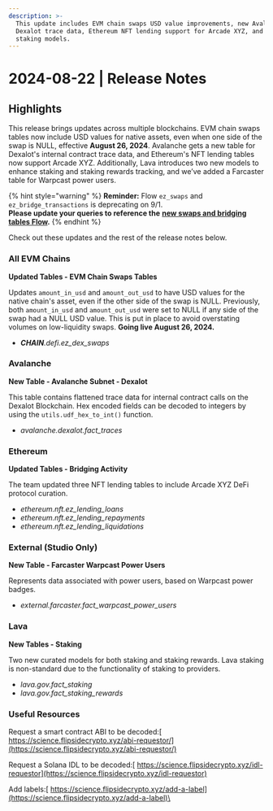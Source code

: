 ```yaml
---
description: >-
  This update includes EVM chain swaps USD value improvements, new Avalanche
  Dexalot trace data, Ethereum NFT lending support for Arcade XYZ, and new Lava
  staking models.
---
```


# 2024-08-22 | Release Notes

## Highlights

This release brings updates across multiple blockchains. EVM chain swaps tables now include USD values for native assets, even when one side of the swap is NULL, effective **August 26, 2024**. Avalanche gets a new table for Dexalot's internal contract trace data, and Ethereum's NFT lending tables now support Arcade XYZ. Additionally, Lava introduces two new models to enhance staking and staking rewards tracking, and we’ve added a Farcaster table for Warpcast power users.

{% hint style="warning" %}
**Reminder:** Flow `ez_swaps` and `ez_bridge_transactions` is deprecating on 9/1. \
**Please update your queries to reference the** [**new swaps and bridging tables Flow**](https://docs.flipsidecrypto.xyz/support/release-notes/2024-08-08-release-notes#flow)**.**
{% endhint %}

Check out these updates and the rest of the release notes below.

### All EVM Chains

**Updated Tables - EVM Chain Swaps Tables**

Updates `amount_in_usd` and `amount_out_usd` to have USD values for the native chain's asset, even if the other side of the swap is NULL. Previously, both `amount_in_usd` and `amount_out_usd` were set to NULL if any side of the swap had a NULL USD value. This is put in place to avoid overstating volumes on low-liquidity swaps. **Going live August 26, 2024.**&#x20;

* _**CHAIN**.defi.ez\_dex\_swaps_

### Avalanche

**New Table - Avalanche Subnet - Dexalot**&#x20;

This table contains flattened trace data for internal contract calls on the Dexalot Blockchain. Hex encoded fields can be decoded to integers by using the `utils.udf_hex_to_int()` function.

* _avalanche.dexalot.fact\_traces_

### Ethereum

**Updated Tables - Bridging Activity**

The team updated three NFT lending tables to include Arcade XYZ DeFi protocol curation.

* _ethereum.nft.ez\_lending\_loans_
* _ethereum.nft.ez\_lending\_repayments_
* _ethereum.nft.ez\_lending\_liquidations_

### External (Studio Only)

**New Table - Farcaster Warpcast Power Users**

Represents data associated with power users, based on Warpcast power badges.

* _external.farcaster.fact\_warpcast\_power\_users_

### Lava

**New Tables - Staking**

Two new curated models for both staking and staking rewards. Lava staking is non-standard due to the functionality of staking to providers.

* _lava.gov.fact\_staking_
* _lava.gov.fact\_staking\_rewards_

### Useful Resources

Request a smart contract ABI to be decoded:[ https://science.flipsidecrypto.xyz/abi-requestor/](https://science.flipsidecrypto.xyz/abi-requestor/)

Request a Solana IDL to be decoded:[ https://science.flipsidecrypto.xyz/idl-requestor](https://science.flipsidecrypto.xyz/idl-requestor)

Add labels:[ https://science.flipsidecrypto.xyz/add-a-label](https://science.flipsidecrypto.xyz/add-a-label)\
